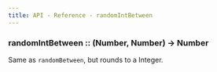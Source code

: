 ```yaml
---
title: API - Reference - randomIntBetween
---
```


### randomIntBetween :: (Number, Number) -> Number

Same as `randomBetween`, but rounds to a Integer.
